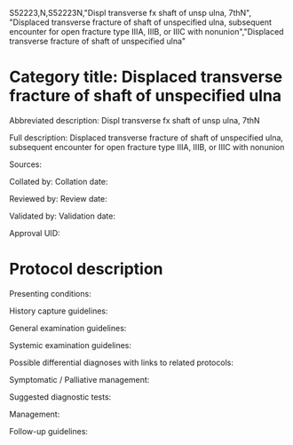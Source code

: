 S52223,N,S52223N,"Displ transverse fx shaft of unsp ulna, 7thN", "Displaced transverse fracture of shaft of unspecified ulna, subsequent encounter for open fracture type IIIA, IIIB, or IIIC with nonunion","Displaced transverse fracture of shaft of unspecified ulna"
# Category title: Displaced transverse fracture of shaft of unspecified ulna

Abbreviated description: Displ transverse fx shaft of unsp ulna, 7thN

Full description: Displaced transverse fracture of shaft of unspecified ulna, subsequent encounter for open fracture type IIIA, IIIB, or IIIC with nonunion

Sources:

Collated by:
Collation date:

Reviewed by:
Review date:

Validated by:
Validation date:

Approval UID:

# Protocol description

Presenting conditions:

History capture guidelines:

General examination guidelines:

Systemic examination guidelines:

Possible differential diagnoses with links to related protocols:

Symptomatic / Palliative management:

Suggested diagnostic tests:

Management:

Follow-up guidelines:
